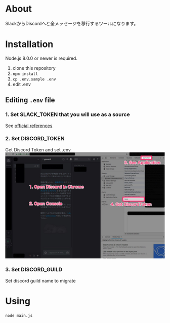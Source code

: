 # About

SlackからDiscordへと全メッセージを移行するツールになります。

# Installation

Node.js 8.0.0 or newer is required.

1. clone this repository
1. `npm install`
1. `cp .env.sample .env`
1. edit .env

## Editing `.env` file

### 1. Set SLACK_TOKEN that you will use as a source

See [official references](https://api.slack.com/custom-integrations/legacy-tokens)

### 2. Set DISCORD_TOKEN

Get Discord Token and set .env
![img](https://github.com/ryosebach/s2d-migrator/blob/doc/img/getDiscordToken.jpg?raw=true)

### 3. Set DISCORD_GUILD

Set discord guild name to migrate

# Using

`node main.js`
